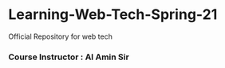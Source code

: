 # Learning-Web-Tech-Spring-21
Official Repository for web tech 
<h3>Course Instructor : Al Amin Sir</h3>
